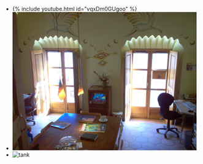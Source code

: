 <script src="md-gallery.js"></script>
* {% include youtube.html id="vqxDm0GUgoo" %}  
* ![tank1](../images/2008-1230-1214-001.jpg)
* ![tank](../images/2014-0916-0751.jpg)
<script>
    md_gallery();
</script>

<!-- https://github.com/leepenney/markdown-gallery -->
